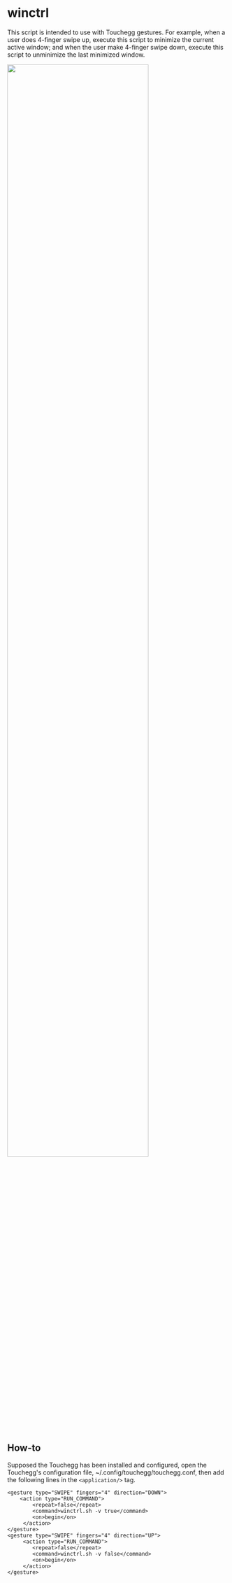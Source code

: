# winctrl

This script is intended to use with Touchegg gestures. For example, when a user does 4-finger swipe up, execute this script to minimize the current active window; and when the user make 4-finger swipe down, execute this script to unminimize the last minimized window.

<img src="https://github.com/vathanak-mao/winctrl/blob/main/.github/demo.gif" width="80%"/>

## How-to
Supposed the Touchegg has been installed and configured, open the Touchegg's configuration file, ~/.config/touchegg/touchegg.conf, then add the following lines in the `<application/>` tag.
	
	<gesture type="SWIPE" fingers="4" direction="DOWN">
		<action type="RUN_COMMAND">
			<repeat>false</repeat>
			<command>winctrl.sh -v true</command>
			<on>begin</on>
		 </action>
	</gesture>
	<gesture type="SWIPE" fingers="4" direction="UP">
		 <action type="RUN_COMMAND">
			<repeat>false</repeat>
			<command>winctrl.sh -v false</command>
			<on>begin</on>
		 </action>
	</gesture>
	


